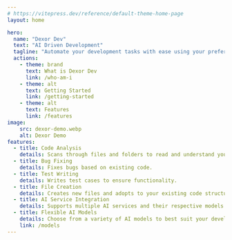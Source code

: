```yaml
---
# https://vitepress.dev/reference/default-theme-home-page
layout: home

hero:
  name: "Dexor Dev"
  text: "AI Driven Development"
  tagline: "Automate your development tasks with ease using your preferred AI service"
  actions:
    - theme: brand
      text: What is Dexor Dev
      link: /who-am-i
    - theme: alt
      text: Getting Started
      link: /getting-started
    - theme: alt
      text: Features
      link: /features
image:
    src: dexor-demo.webp
    alt: Dexor Demo
features:
  - title: Code Analysis
    details: Scans through files and folders to read and understand your code.
  - title: Bug Fixing
    details: Fixes bugs based on existing code.
  - title: Test Writing
    details: Writes test cases to ensure functionality.
  - title: File Creation
    details: Creates new files and adopts to your existing code structure.
  - title: AI Service Integration
    details: Supports multiple AI services and their respective models for enhanced flexibility.
  - title: Flexible AI Models
    details: Choose from a variety of AI models to best suit your development needs.
    link: /models
---
```

